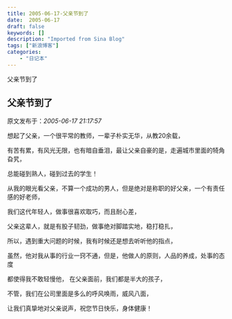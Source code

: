 ```yaml
---
title: 2005-06-17-父亲节到了
date:  2005-06-17
draft: false
keywords: []
description: "Imported from Sina Blog"
tags: ["新浪博客"]
categories: 
    - "日记本"
---
```

父亲节到了
## 父亲节到了

 原文发布于：*2005-06-17 21:17:57*

 想起了父亲，一个很平常的教师，一辈子朴实无华，从教20余载，

有苦有累，有风光无限，也有暗自垂泪，最让父亲自豪的是，走遍城市里面的犄角旮旯，

总能碰到熟人，碰到过去的学生！

从我的眼光看父亲，不算一个成功的男人，但是绝对是称职的好父亲，一个有责任感的好老师，

我们这代年轻人，做事很喜欢取巧，而且耐心差，

父亲这辈人，就是有股子韧劲，做事绝对脚踏实地，稳打稳扎，

所以，遇到重大问题的时候，我有时候还是想去听听他的指点，

虽然，他对我从事的行业一窍不通，但是，他做人的原则，人品的养成，处事的态度

都使得我不敢轻慢他， 在父亲面前，我们都是半大的孩子，

不管，我们在公司里面是多么的呼风唤雨，威风八面，

让我们真挚地对父亲说声，祝您节日快乐，身体健康！

 

 

 

 


